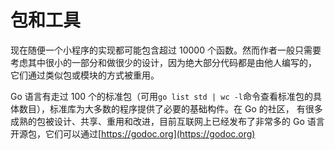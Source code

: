 # 包和工具

现在随便一个小程序的实现都可能包含超过 10000 个函数。然而作者一般只需要考虑其中很小的一部分和做很少的设计，因为绝大部分代码都是由他人编写的，
它们通过类似包或模块的方式被重用。

Go 语言有走过 100 个的标准包（可用`go list std | wc -l`命令查看标准包的具体数目），标准库为大多数的程序提供了必要的基础构件。在 Go 的社区，
有很多成熟的包被设计、共享、重用和改进，目前互联网上已经发布了非常多的 Go 语言开源包，它们可以通过[https://godoc.org](https://godoc.org)